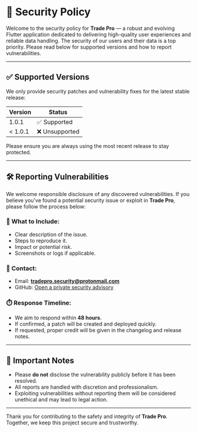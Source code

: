 # 🔐 Security Policy

Welcome to the security policy for **Trade Pro** — a robust and evolving Flutter application dedicated to delivering high-quality user experiences and reliable data handling. The security of our users and their data is a top priority. Please read below for supported versions and how to report vulnerabilities.

---

## ✅ Supported Versions

We only provide security patches and vulnerability fixes for the latest stable release:

| Version | Status       |
|---------|--------------|
| 1.0.1   | ✅ Supported |
| < 1.0.1 | ❌ Unsupported |

Please ensure you are always using the most recent release to stay protected.

---

## 🛠️ Reporting Vulnerabilities

We welcome responsible disclosure of any discovered vulnerabilities. If you believe you've found a potential security issue or exploit in **Trade Pro**, please follow the process below:

### 🔎 What to Include:
- Clear description of the issue.
- Steps to reproduce it.
- Impact or potential risk.
- Screenshots or logs if applicable.

### 📧 Contact:
- Email: **tradepro.security@protonmail.com**
- GitHub: [Open a private security advisory](https://github.com/mina2357/Trade-Pro-Stable/security/advisories)

### ⏱️ Response Timeline:
- We aim to respond within **48 hours**.
- If confirmed, a patch will be created and deployed quickly.
- If requested, proper credit will be given in the changelog and release notes.

---

## 📌 Important Notes

- Please **do not** disclose the vulnerability publicly before it has been resolved.
- All reports are handled with discretion and professionalism.
- Exploiting vulnerabilities without reporting them will be considered unethical and may lead to legal action.

---

Thank you for contributing to the safety and integrity of **Trade Pro**.  
Together, we keep this project secure and trustworthy.
